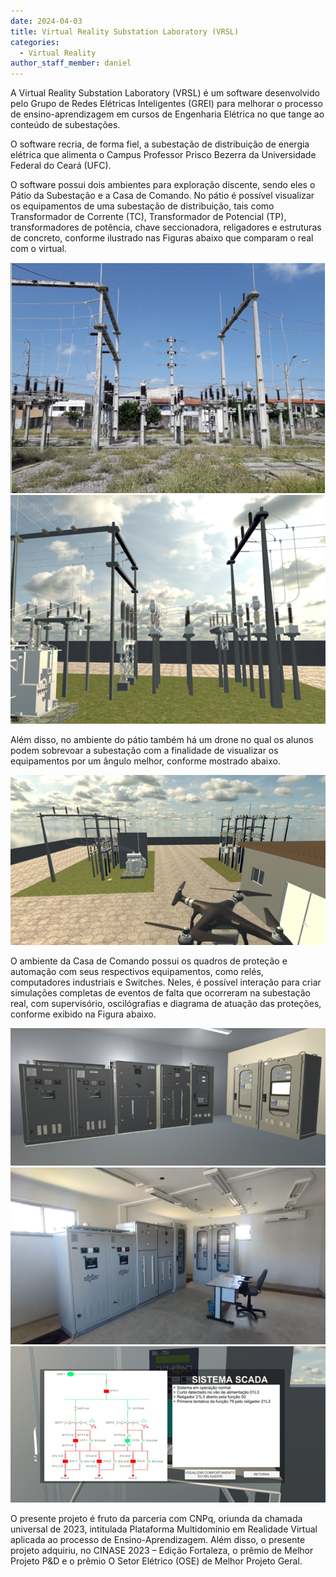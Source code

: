 ```yaml
---
date: 2024-04-03
title: Virtual Reality Substation Laboratory (VRSL) 
categories:
  - Virtual Reality
author_staff_member: daniel
---
```

A Virtual Reality Substation Laboratory (VRSL) é um software desenvolvido pelo Grupo de Redes Elétricas Inteligentes (GREI) para melhorar o processo de ensino-aprendizagem em cursos de Engenharia Elétrica no que tange ao conteúdo de subestações. 


O software recria, de forma fiel, a subestação de distribuição de energia elétrica que alimenta o Campus Professor Prisco Bezerra da Universidade Federal do Ceará (UFC).

O software possui dois ambientes para exploração discente, sendo eles o Pátio da Subestação e a Casa de Comando. No pátio é possível visualizar os equipamentos de uma subestação de distribuição, tais como Transformador de Corrente (TC), Transformador de Potencial (TP), transformadores de potência, chave seccionadora, religadores e estruturas de concreto, conforme ilustrado nas Figuras abaixo que comparam o real com o virtual.

![Foto-1](/images/foto-1.png)
![Foto-2](/images/foto-2.png)

Além disso, no ambiente do pátio também há um drone no qual os alunos podem sobrevoar a subestação com a finalidade de visualizar os equipamentos por um ângulo melhor, conforme mostrado abaixo.

![Foto-3](/images/foto-3.png)

O ambiente da Casa de Comando possui os quadros de proteção e automação com seus respectivos equipamentos, como relés, computadores industriais e Switches. Neles, é possível interação para criar simulações completas de eventos de falta que ocorreram na subestação real, com supervisório, oscilógrafias e diagrama de atuação das proteções, conforme exibido na Figura abaixo.

![Foto-4](/images/foto-4.png)
![Foto-5](/images/foto-5.jpg)
![Foto-6](/images/foto-6.png)


O presente projeto é fruto da parceria com CNPq, oriunda da chamada universal de 2023, intitulada Plataforma Multidomínio em Realidade Virtual aplicada ao processo de Ensino-Aprendizagem. Além disso, o presente projeto adquiriu, no CINASE 2023 – Edição Fortaleza, o prêmio de Melhor Projeto P&D e o prêmio O Setor Elétrico (OSE) de Melhor Projeto Geral.
